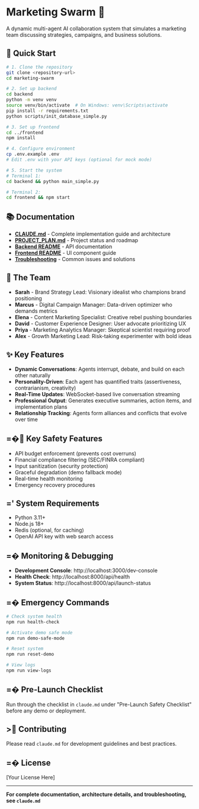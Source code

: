 # Marketing Swarm 🚀

A dynamic multi-agent AI collaboration system that simulates a marketing team discussing strategies, campaigns, and business solutions.

## 🚀 Quick Start

```bash
# 1. Clone the repository
git clone <repository-url>
cd marketing-swarm

# 2. Set up backend
cd backend
python -m venv venv
source venv/bin/activate  # On Windows: venv\Scripts\activate
pip install -r requirements.txt
python scripts/init_database_simple.py

# 3. Set up frontend
cd ../frontend
npm install

# 4. Configure environment
cp .env.example .env
# Edit .env with your API keys (optional for mock mode)

# 5. Start the system
# Terminal 1:
cd backend && python main_simple.py

# Terminal 2:
cd frontend && npm start
```

## 📚 Documentation

- **[CLAUDE.md](CLAUDE.md)** - Complete implementation guide and architecture
- **[PROJECT_PLAN.md](PROJECT_PLAN.md)** - Project status and roadmap
- **[Backend README](backend/README.md)** - API documentation
- **[Frontend README](frontend/README.md)** - UI component guide
- **[Troubleshooting](docs/troubleshooting.md)** - Common issues and solutions

## 🤖 The Team

- **Sarah** - Brand Strategy Lead: Visionary idealist who champions brand positioning
- **Marcus** - Digital Campaign Manager: Data-driven optimizer who demands metrics
- **Elena** - Content Marketing Specialist: Creative rebel pushing boundaries
- **David** - Customer Experience Designer: User advocate prioritizing UX
- **Priya** - Marketing Analytics Manager: Skeptical scientist requiring proof
- **Alex** - Growth Marketing Lead: Risk-taking experimenter with bold ideas

## ✨ Key Features

- **Dynamic Conversations**: Agents interrupt, debate, and build on each other naturally
- **Personality-Driven**: Each agent has quantified traits (assertiveness, contrarianism, creativity)
- **Real-Time Updates**: WebSocket-based live conversation streaming
- **Professional Output**: Generates executive summaries, action items, and implementation plans
- **Relationship Tracking**: Agents form alliances and conflicts that evolve over time

## =� Key Safety Features

- API budget enforcement (prevents cost overruns)
- Financial compliance filtering (SEC/FINRA compliant)
- Input sanitization (security protection)
- Graceful degradation (demo fallback mode)
- Real-time health monitoring
- Emergency recovery procedures

## =' System Requirements

- Python 3.11+
- Node.js 18+
- Redis (optional, for caching)
- OpenAI API key with web search access

## =� Monitoring & Debugging

- **Development Console**: http://localhost:3000/dev-console
- **Health Check**: http://localhost:8000/api/health
- **System Status**: http://localhost:8000/api/launch-status

## =� Emergency Commands

```bash
# Check system health
npm run health-check

# Activate demo safe mode
npm run demo-safe-mode

# Reset system
npm run reset-demo

# View logs
npm run view-logs
```

## =� Pre-Launch Checklist

Run through the checklist in `claude.md` under "Pre-Launch Safety Checklist" before any demo or deployment.

## > Contributing

Please read `claude.md` for development guidelines and best practices.

## =� License

[Your License Here]

---

**For complete documentation, architecture details, and troubleshooting, see `claude.md`**